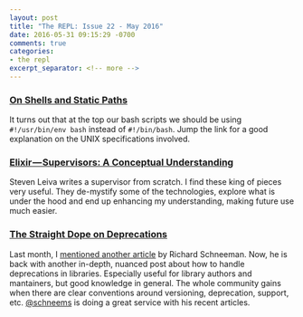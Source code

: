 ```yaml
---
layout: post
title: "The REPL: Issue 22 - May 2016"
date: 2016-05-31 09:15:29 -0700
comments: true
categories:
- the repl
excerpt_separator: <!-- more -->
---
```


### [On Shells and Static Paths][1]

It turns out that at the top our bash scripts we should be using `#!/usr/bin/env bash` instead of `#!/bin/bash`. Jump the link for a good explanation on the UNIX specifications involved.

### [Elixir — Supervisors: A Conceptual Understanding][2]

Steven Leiva writes a supervisor from scratch. I find these king of pieces very useful. They de-mystify some of the technologies, explore what is under the hood and end up enhancing my understanding, making future use much easier.

### [The Straight Dope on Deprecations][3]

Last month, I [mentioned another article][5] by Richard Schneeman. Now, he is back with another in-depth, nuanced post about how to handle deprecations in libraries. Especially useful for library authors and mantainers, but good knowledge in general. The whole community gains when there are clear conventions around versioning, deprecation, support, etc. [@schneems][4] is doing a great service with his recent articles.

[1]: http://deftly.net/posts/2016-04-26-on-shells-and-static-paths.html
[2]: https://medium.com/@StevenLeiva1/elixir-supervisors-a-conceptual-understanding-ee0825f70cbe#.5yq63mrje
[3]: https://blog.codeship.com/the-straight-dope-on-deprecations/
[4]: https://twitter.com/schneems
[5]: /blog/2016/05/02/the-repl-issue-21-april-2016/

